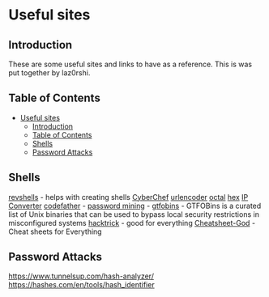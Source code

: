 # Useful sites

## Introduction

These are some useful sites and links to have as a reference.  This is was put together by laz0rshi.

## Table of Contents

- [Useful sites](#useful-sites)
  - [Introduction](#introduction)
  - [Table of Contents](#table-of-contents)
  - [Shells](#shells)
  - [Password Attacks](#password-attacks)

## Shells 
[revshells](https://www.revshells.com) - helps with creating shells
[CyberChef](https://gchq.github.io/CyberChef)
[urlencoder](https://www.urlencoder.org/)
[octal](http://www.unit-conversion.info/texttools/octal/)
[hex](http://www.unit-conversion.info/texttools/hex)
[IP Converter](https://www.silisoftware.com/tools/ipconverter.php)
[codefather](https://codefather.tech/blog/sudo-command-linux) - 
[password mining](https://medium.com/@tinopreter/windows-password-mining-3a72205673ff) -
[gtfobins](https://gtfobins.github.io/) - GTFOBins is a curated list of Unix binaries that can be used to bypass local security restrictions in misconfigured systems
[hacktrick](https://book.hacktricks.xyz/) - good for everything
[Cheatsheet-God](https://github.com/OlivierLaflamme/Cheatsheet-God) - Cheat sheets for Everything

## Password Attacks

https://www.tunnelsup.com/hash-analyzer/
https://hashes.com/en/tools/hash_identifier